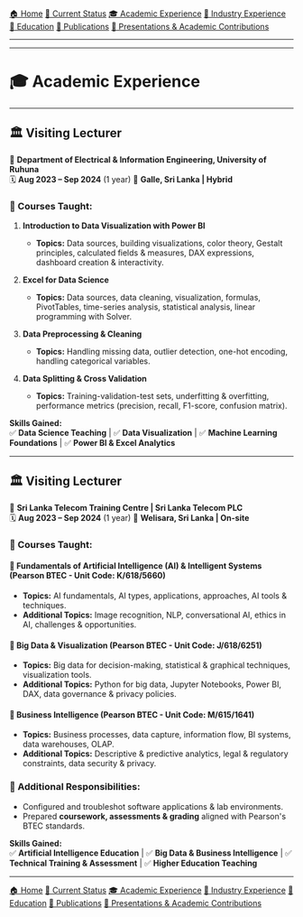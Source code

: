 [🏠 Home](index.md) [📌 Current Status](current_status.md) [🎓 Academic Experience](academic_experience.md) [💼 Industry Experience](industry_experience.md)  
[📘 Education](education.md) [📄 Publications](publications.md) [📢 Presentations & Academic Contributions](Presentations_Contributions.md)

---

---


# 🎓 Academic Experience

---

## 🏛 **Visiting Lecturer**  
📍 **Department of Electrical & Information Engineering, University of Ruhuna**  
🗓 **Aug 2023 – Sep 2024** (1 year) 
📍 **Galle, Sri Lanka | Hybrid**  

### 🔹 Courses Taught:
1. **Introduction to Data Visualization with Power BI**  
   - **Topics:** Data sources, building visualizations, color theory, Gestalt principles, calculated fields & measures, DAX expressions, dashboard creation & interactivity.  

2. **Excel for Data Science**  
   - **Topics:** Data sources, data cleaning, visualization, formulas, PivotTables, time-series analysis, statistical analysis, linear programming with Solver.  

3. **Data Preprocessing & Cleaning**  
   - **Topics:** Handling missing data, outlier detection, one-hot encoding, handling categorical variables.  

4. **Data Splitting & Cross Validation**  
   - **Topics:** Training-validation-test sets, underfitting & overfitting, performance metrics (precision, recall, F1-score, confusion matrix).  

**Skills Gained:**  
✅ **Data Science Teaching** | ✅ **Data Visualization** | ✅ **Machine Learning Foundations** | ✅ **Power BI & Excel Analytics**  

---

## 🏛 **Visiting Lecturer**  
📍 **Sri Lanka Telecom Training Centre | Sri Lanka Telecom PLC**  
🗓 **Aug 2023 – Sep 2024** (1 year)
📍 **Welisara, Sri Lanka | On-site**  

### 🔹 Courses Taught:

#### 📌 **Fundamentals of Artificial Intelligence (AI) & Intelligent Systems** (Pearson BTEC - Unit Code: K/618/5660)
- **Topics:** AI fundamentals, AI types, applications, approaches, AI tools & techniques.  
- **Additional Topics:** Image recognition, NLP, conversational AI, ethics in AI, challenges & opportunities.  

#### 📌 **Big Data & Visualization** (Pearson BTEC - Unit Code: J/618/6251)
- **Topics:** Big data for decision-making, statistical & graphical techniques, visualization tools.  
- **Additional Topics:** Python for big data, Jupyter Notebooks, Power BI, DAX, data governance & privacy policies.  

#### 📌 **Business Intelligence** (Pearson BTEC - Unit Code: M/615/1641)
- **Topics:** Business processes, data capture, information flow, BI systems, data warehouses, OLAP.  
- **Additional Topics:** Descriptive & predictive analytics, legal & regulatory constraints, data security & privacy.  

### 🔹 Additional Responsibilities:
- Configured and troubleshot software applications & lab environments.  
- Prepared **coursework, assessments & grading** aligned with Pearson's BTEC standards.  

**Skills Gained:**  
✅ **Artificial Intelligence Education** | ✅ **Big Data & Business Intelligence** | ✅ **Technical Training & Assessment** | ✅ **Higher Education Teaching**  

---
[🏠 Home](index.md) [📌 Current Status](current_status.md)
[🎓 Academic Experience](academic_experience.md) [💼 Industry Experience](industry_experience.md) 
[📘 Education](education.md) [📄 Publications](publications.md) 
[📢 Presentations & Academic Contributions](Presentations_Contributions.md)



